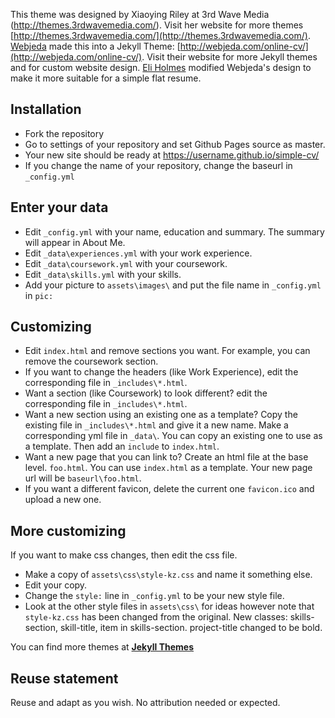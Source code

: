 This theme was designed by Xiaoying Riley at 3rd Wave Media (http://themes.3rdwavemedia.com/). Visit her website for more themes [http://themes.3rdwavemedia.com/](http://themes.3rdwavemedia.com/).  [Webjeda](http://webjeda.com) made this into a Jekyll Theme: [http://webjeda.com/online-cv/](http://webjeda.com/online-cv/).  Visit their website for more Jekyll themes and for custom website design. [Eli Holmes](https://eeholmes.github.io/) modified Webjeda's design to make it more suitable for a simple flat resume.

## Installation
* Fork the repository
* Go to settings of your repository and set Github Pages source as master.
* Your new site should be ready at https://username.github.io/simple-cv/
* If you change the name of your repository, change the baseurl in `_config.yml`

## Enter your data
* Edit `_config.yml` with your name, education and summary.  The summary will appear in About Me.
* Edit `_data\experiences.yml` with your work experience.
* Edit `_data\coursework.yml` with your coursework.
* Edit `_data\skills.yml` with your skills.
* Add your picture to `assets\images\` and put the file name in `_config.yml` in `pic:`

## Customizing
* Edit `index.html` and remove sections you want.  For example, you can remove the coursework section.
* If you want to change the headers (like Work Experience), edit the corresponding file in `_includes\*.html`.
* Want a section (like Coursework) to look different? edit the corresponding file in `_includes\*.html`.
* Want a new section using an existing one as a template? Copy the existing file in `_includes\*.html` and give it a new name. Make a corresponding yml file in `_data\`.  You can copy an existing one to use as a template.  Then add an `include` to `index.html`.
* Want a new page that you can link to? Create an html file at the base level. `foo.html`.  You can use `index.html` as a template. Your new page url will be `baseurl\foo.html`.
* If you want a different favicon, delete the current one `favicon.ico` and upload a new one.

## More customizing
If you want to make css changes, then edit the css file.
* Make a copy of `assets\css\style-kz.css` and name it something else.
* Edit your copy.
* Change the `style:` line in `_config.yml` to be your new style file.
* Look at the other style files in `assets\css\` for ideas however note that `style-kz.css` has been changed from the original.  New classes: skills-section, skill-title, item in skills-section.  project-title changed to be bold.

You can find more themes at [**Jekyll Themes**](http://jekyll-themes.com)

## Reuse statement

Reuse and adapt as you wish. No attribution needed or expected.
